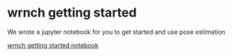 # wrnch getting started

We wrote a jupyter notebook for you to get started and use pose estimation

[wrnch getting started notebook](wrnchAI_Hands_on.ipynb)
